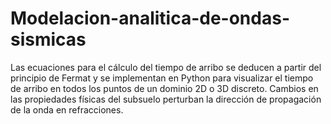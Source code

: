 # Modelacion-analitica-de-ondas-sismicas
Las ecuaciones para el cálculo del tiempo de arribo se deducen a partir del principio de Fermat y se implementan en Python para visualizar el tiempo de arribo en todos los puntos de un dominio 2D o 3D discreto. Cambios en las propiedades físicas del subsuelo perturban la dirección de propagación de la onda en refracciones.
